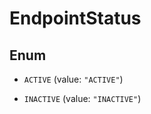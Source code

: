 

# EndpointStatus

## Enum


* `ACTIVE` (value: `"ACTIVE"`)

* `INACTIVE` (value: `"INACTIVE"`)



